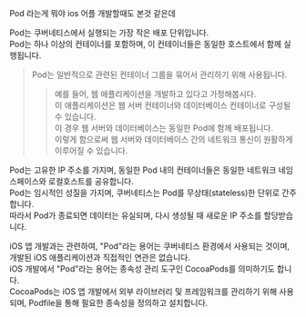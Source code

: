 Pod 라는게 뭐야 ios 어플 개발할때도 본것 같은데

Pod는 쿠버네티스에서 실행되는 가장 작은 배포 단위입니다.  
Pod는 하나 이상의 컨테이너를 포함하며, 이 컨테이너들은 동일한 호스트에서 함께 실행됩니다. 

> Pod는 일반적으로 관련된 컨테이너 그룹을 묶어서 관리하기 위해 사용됩니다. 
> > 예를 들어, 웹 애플리케이션을 개발하고 있다고 가정해봅시다.  
> > 이 애플리케이션은 웹 서버 컨테이너와 데이터베이스 컨테이너로 구성될 수 있습니다.  
> > 이 경우 웹 서버와 데이터베이스는 동일한 Pod에 함께 배포됩니다.  
> > 이렇게 함으로써 웹 서버와 데이터베이스 간의 네트워크 통신이 원활하게 이루어질 수 있습니다. 

Pod는 고유한 IP 주소를 가지며, 동일한 Pod 내의 컨테이너들은 동일한 네트워크 네임스페이스와 로컬호스트를 공유합니다.   
Pod는 임시적인 성질을 가지며, 쿠버네티스는 Pod를 무상태(stateless)한 단위로 간주합니다.   
따라서 Pod가 종료되면 데이터는 유실되며, 다시 생성될 때 새로운 IP 주소를 할당받습니다.  

iOS 앱 개발과는 관련하여, "Pod"라는 용어는 쿠버네티스 환경에서 사용되는 것이며, 개발된 iOS 애플리케이션과 직접적인 연관은 없습니다.   
iOS 개발에서 "Pod"라는 용어는 종속성 관리 도구인 CocoaPods를 의미하기도 합니다.   
CocoaPods는 iOS 앱 개발에서 외부 라이브러리 및 프레임워크를 관리하기 위해 사용되며, Podfile을 통해 필요한 종속성을 정의하고 설치합니다.  